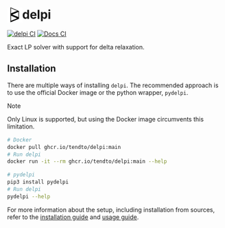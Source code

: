 # <img alt="Icon" src="docs/_static/logo.svg" align="left" width="35" height="35"> delpi

[![delpi CI](https://github.com/TendTo/delpi/actions/workflows/delpi.yml/badge.svg)](https://github.com/TendTo/delpi/actions/workflows/delpi.yml)
[![Docs CI](https://github.com/TendTo/delpi/actions/workflows/docs.yml/badge.svg)](https://github.com/TendTo/delpi/actions/workflows/docs.yml)

Exact LP solver with support for delta relaxation.

## Installation

There are multiple ways of installing `delpi`.
The recommended approach is to use the official Docker image or the python wrapper, `pydelpi`.

> [!Note]  
> Only Linux is supported, but using the Docker image circumvents this limitation.

```bash
# Docker
docker pull ghcr.io/tendto/delpi:main
# Run delpi
docker run -it --rm ghcr.io/tendto/delpi:main --help
```

```bash
# pydelpi
pip3 install pydelpi
# Run delpi
pydelpi --help
```

For more information about the setup, including installation from sources, refer to the [installation guide](docs/Installation.md) and [usage guide](docs/Usage.md).
